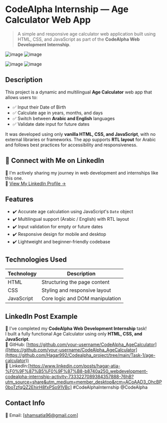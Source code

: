 # CodeAlpha Internship — Age Calculator Web App

> A simple and responsive age calculator web application built using HTML, CSS, and JavaScript as part of the **CodeAlpha Web Development Internship**.

![image](https://github.com/user-attachments/assets/9b5fb491-d012-497f-a21c-87674c0d3bb2)
![image](https://github.com/user-attachments/assets/793b6293-1959-464b-8980-97203e63dc7d)

![image](https://github.com/user-attachments/assets/16fb60da-70dc-4f08-b44d-40f15014ccca)
![image](https://github.com/user-attachments/assets/94e49547-b311-431c-baaf-c38e62b63793)


## Description
This project is a dynamic and multilingual **Age Calculator** web app that allows users to:
- ✅ Input their Date of Birth  
- ✅ Calculate age in years, months, and days  
- ✅ Switch between **Arabic and English** languages  
- ✅ Validate date input for future dates  

It was developed using only **vanilla HTML, CSS, and JavaScript**, with no external libraries or frameworks. The app supports **RTL layout** for Arabic and follows best practices for accessibility and responsiveness.

## 🔗 Connect with Me on LinkedIn
📌 I'm actively sharing my journey in web development and internships like this one.  
🔗 [View My LinkedIn Profile →](https://www.linkedin.com/in/your-linkedin-username)

## Features
- ✔️ Accurate age calculation using JavaScript's `Date` object
- ✔️ Multilingual support (Arabic / English) with RTL layout
- ✔️ Input validation for empty or future dates
- ✔️ Responsive design for mobile and desktop
- ✔️ Lightweight and beginner-friendly codebase

## Technologies Used
| Technology     | Description                     |
|----------------|----------------------------------|
| HTML           | Structuring the page content     |
| CSS            | Styling and responsive layout    |
| JavaScript     | Core logic and DOM manipulation|


## LinkedIn Post Example
📌 I've completed my **CodeAlpha Web Development Internship** task!  
I built a fully functional Age Calculator using only **HTML, CSS, and JavaScript**.  
📁 GitHub: [https://github.com/your-username/CodeAlpha_AgeCalculator]([https://github.com/your-username/CodeAlpha_AgeCalculator](https://github.com/Hagar992/Codealpha_project/tree/main/Task-1/age-calculator))  
💼 LinkedIn:[https://www.linkedin.com/posts/hagar-atia-%F0%9F%87%B5%F0%9F%87%B8-b8740a250_webdevelopment-codealpha-internship-activity-7333227089384357888-76hB?utm_source=share&utm_medium=member_desktop&rcm=ACoAAD3_OhcBP0boTzfqQZ2EhirH8fxPSo91VBc]
#CodeAlphaInternship @CodeAlpha

## Contact Info
📧 Email: [shamsatia96@gmail.com]  

